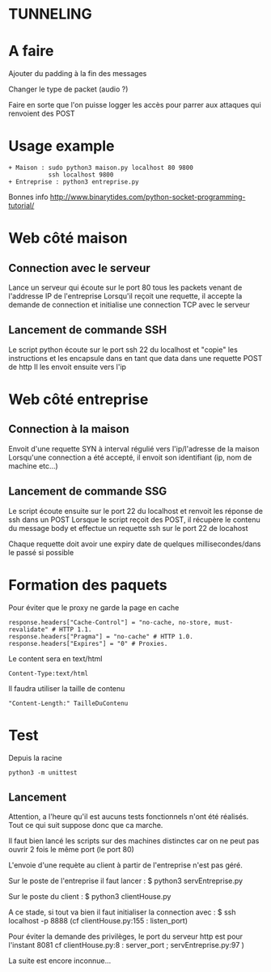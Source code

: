 # TUNNELING

# A faire

Ajouter du padding à la fin des messages

Changer le type de packet (audio ?)

Faire en sorte que l'on puisse logger les accès pour parrer aux attaques qui renvoient des POST

# Usage example
    + Maison : sudo python3 maison.py localhost 80 9800
               ssh localhost 9800
    + Entreprise : python3 entreprise.py
 

Bonnes info
http://www.binarytides.com/python-socket-programming-tutorial/

# Web côté maison
## Connection avec le serveur
Lance un serveur qui écoute sur le port 80 tous les packets venant de l'addresse IP de l'entreprise
Lorsqu'il reçoit une requette, il accepte la demande de connection et initialise une connection TCP avec le serveur

## Lancement de commande SSH 
Le script python écoute sur le port ssh 22 du localhost et "copie" les instructions et les encapsule dans en tant que data dans une requette POST de http
Il les envoit ensuite vers l'ip

# Web côté entreprise
## Connection à la maison
Envoit d'une requette SYN à interval régulié vers l'ip/l'adresse de la maison
Lorsqu'une connection a été accepté, il envoit son identifiant (ip, nom de machine etc...)

## Lancement de commande SSG
Le script écoute ensuite sur le port 22 du localhost et renvoit les réponse de ssh dans un POST
Lorsque le script reçoit des POST, il récupère le contenu du message body et effectue un requette ssh sur le port 22 de locahost

Chaque requette doit avoir une expiry date de quelques millisecondes/dans le passé si possible

# Formation des paquets
Pour éviter que le proxy ne garde la page en cache
```
response.headers["Cache-Control"] = "no-cache, no-store, must-revalidate" # HTTP 1.1.
response.headers["Pragma"] = "no-cache" # HTTP 1.0.
response.headers["Expires"] = "0" # Proxies.
```
Le content sera en text/html
```
Content-Type:text/html
```
Il faudra utiliser la taille de contenu
```
"Content-Length:" TailleDuContenu 
```

# Test
Depuis la racine
```
python3 -m unittest
```


## Lancement 
Attention, a l'heure qu'il est aucuns tests fonctionnels
n'ont été réalisés. Tout ce qui suit suppose donc que ca marche.

Il faut bien lancé les scripts sur des machines distinctes car
on ne peut pas ouvrir 2 fois le même port (le port 80)

L'envoie d'une requète au client à partir de l'entreprise n'est pas géré.


Sur le poste de l'entreprise il faut lancer : $ python3 servEntreprise.py

Sur le poste du client : $ python3 clientHouse.py

A ce stade, si tout va bien il faut initialiser la connection avec :
    $ ssh localhost -p 8888   (cf clientHouse.py:155 : listen_port)

Pour éviter la demande des privilèges, le port du serveur http  est pour l'instant 8081 cf clientHouse.py:8 : server_port ; servEntreprise.py:97 )

La suite est encore inconnue...
